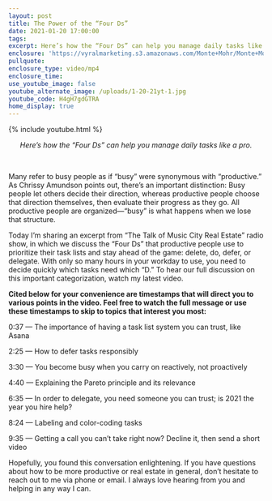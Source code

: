 ```yaml
---
layout: post
title: The Power of the “Four Ds”
date: 2021-01-20 17:00:00
tags:
excerpt: Here’s how the “Four Ds” can help you manage daily tasks like a pro.
enclosure: 'https://vyralmarketing.s3.amazonaws.com/Monte+Mohr/Monte+Mohr+TheFourDs.mp4'
pullquote:
enclosure_type: video/mp4
enclosure_time:
use_youtube_image: false
youtube_alternate_image: /uploads/1-20-21yt-1.jpg
youtube_code: H4gH7gdGTRA
home_display: true
---
```


{% include youtube.html %}

<center><em>Here&rsquo;s how the &ldquo;Four Ds&rdquo; can help you manage daily tasks like a pro.</em></center>

&nbsp;

Many refer to busy people as if “busy” were synonymous with “productive.” As Chrissy Amundson points out, there’s an important distinction: Busy people let others decide their direction, whereas productive people choose that direction themselves, then evaluate their progress as they go. All productive people are organized—“busy” is what happens when we lose that structure.&nbsp;

Today I’m sharing an excerpt from “The Talk of Music City Real Estate” radio show, in which we discuss the “Four Ds” that productive people use to prioritize their task lists and stay ahead of the game: delete, do, defer, or delegate. With only so many hours in your workday to use, you need to decide quickly which tasks need which “D.” To hear our full discussion on this important categorization, watch my latest video.&nbsp;

**Cited below for your convenience are timestamps that will direct you to various points in the video. Feel free to watch the full message or use these timestamps to skip to topics that interest you most:&nbsp;**

0:37 — The importance of having a task list system you can trust, like Asana&nbsp;

2:25 — How to defer tasks responsibly&nbsp;

3:30 — You become busy when you carry on reactively, not proactively

4:40 — Explaining the Pareto principle and its relevance&nbsp;

6:35 — In order to delegate, you need someone you can trust; is 2021 the year you hire help?

8:24 — Labeling and color-coding tasks

9:35 — Getting a call you can’t take right now? Decline it, then send a short video&nbsp;

Hopefully, you found this conversation enlightening. If you have questions about how to be more productive or real estate in general, don’t hesitate to reach out to me via phone or email. I always love hearing from you and helping in any way I can.
